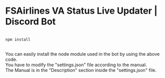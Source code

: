FSAirlines VA Status Live Updater | Discord Bot
=============
<pre>
<code>
npm install
</code>
</pre>
You can easily install the node module used in the bot by using the above code.
</br>
You have to modify the "settings.json" file according to the manual.
</br>
The Manual is in the "Description" section inside the "settings.json" file.
